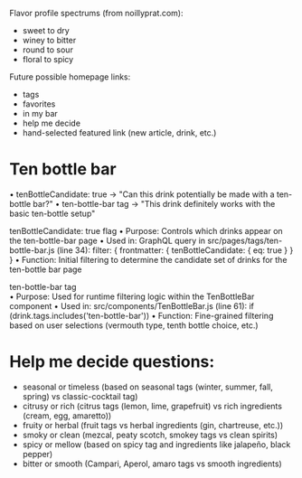 Flavor profile spectrums (from noillyprat.com):

- sweet to dry
- winey to bitter
- round to sour
- floral to spicy



Future possible homepage links:
* tags
* favorites
* in my bar
* help me decide
* hand-selected featured link (new article, drink, etc.)

# Ten bottle bar

•  tenBottleCandidate: true → "Can this drink potentially be made with a ten-bottle bar?"
•  ten-bottle-bar tag → "This drink definitely works with the basic ten-bottle setup"

tenBottleCandidate: true flag
•  Purpose: Controls which drinks appear on the ten-bottle-bar page
•  Used in: GraphQL query in src/pages/tags/ten-bottle-bar.js (line 34): filter: { frontmatter: { tenBottleCandidate: { eq: true } } }
•  Function: Initial filtering to determine the candidate set of drinks for the ten-bottle bar page

ten-bottle-bar tag  
•  Purpose: Used for runtime filtering logic within the TenBottleBar component
•  Used in: src/components/TenBottleBar.js (line 61): if (drink.tags.includes('ten-bottle-bar'))
•  Function: Fine-grained filtering based on user selections (vermouth type, tenth bottle choice, etc.)

# Help me decide questions:

- seasonal or timeless (based on seasonal tags (winter, summer, fall, spring) vs classic-cocktail tag)
- citrusy or rich (citrus tags (lemon, lime, grapefruit) vs rich ingredients (cream, egg, amaretto))
- fruity or herbal (fruit tags vs herbal ingredients (gin, chartreuse, etc.))
- smoky or clean (mezcal, peaty scotch, smokey tags vs clean spirits)
- spicy or mellow (based on spicy tag and ingredients like jalapeño, black pepper)
- bitter or smooth (Campari, Aperol, amaro tags vs smooth ingredients)
